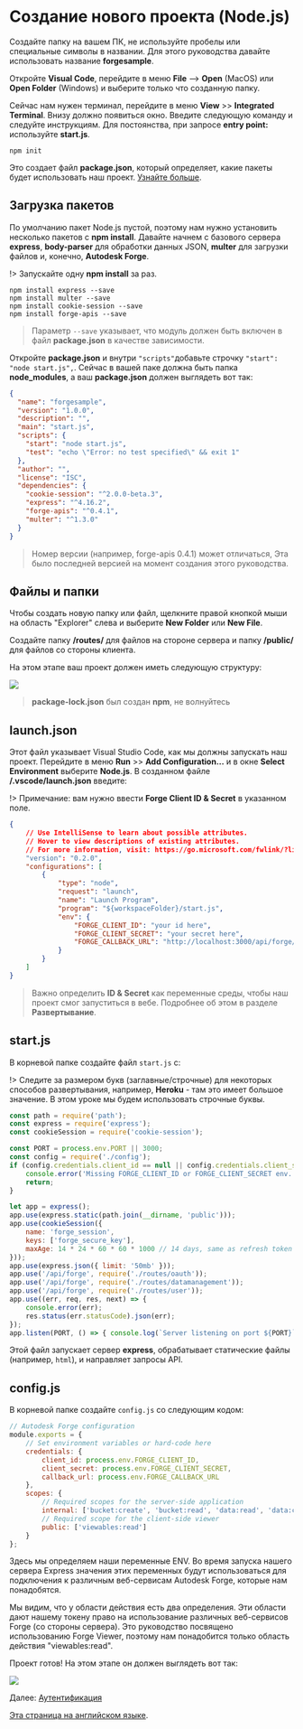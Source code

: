 # Создание нового проекта (Node.js)

Создайте папку на вашем ПК, не используйте пробелы или специальные символы в названии. Для этого руководства давайте использовать название **forgesample**.

Откройте **Visual Code**, перейдите в меню **File** --> **Open** (MacOS) или **Open Folder** (Windows) и выберите только что созданную папку.

Сейчас нам нужен терминал, перейдите в меню **View** >> **Integrated Terminal**. Внизу должно появиться окно. Введите следующую команду и следуйте инструкциям. Для постоянства, при запросе **entry point:** используйте **start.js**.

```
npm init
```

Это создает файл **package.json**, который определяет, какие пакеты будет использовать наш проект. [Узнайте больше](https://docs.npmjs.com/files/package.json).

## Загрузка пакетов

По умолчанию пакет Node.js пустой, поэтому нам нужно установить несколько пакетов с **npm install**. Давайте начнем с базового сервера **express**, **body-parser** для обработки данных JSON, **multer** для загрузки файлов и, конечно, **Autodesk Forge**.

!> Запускайте одну **npm install** за раз.

```
npm install express --save
npm install multer --save
npm install cookie-session --save
npm install forge-apis --save
```

> Параметр `--save` указывает, что модуль должен быть включен в файл **package.json** в качестве зависимости.

Откройте **package.json** и внутри `"scripts"`добавьте строчку `"start": "node start.js",`. Сейчас в вашей паке должна быть папка **node_modules**, а ваш **package.json** должен выглядеть вот так:

```json
{
  "name": "forgesample",
  "version": "1.0.0",
  "description": "",
  "main": "start.js",
  "scripts": {
    "start": "node start.js",
    "test": "echo \"Error: no test specified\" && exit 1"
  },
  "author": "",
  "license": "ISC",
  "dependencies": {
    "cookie-session": "^2.0.0-beta.3",
    "express": "^4.16.2",
    "forge-apis": "^0.4.1",
    "multer": "^1.3.0"
  }
}

```

> Номер версии (например, forge-apis 0.4.1) может отличаться, Эта было последней версией на момент создания этого руководства. 

## Файлы и папки

Чтобы создать новую папку или файл, щелкните правой кнопкой мыши на область "Explorer" слева и выберите **New Folder** или **New File**.

Создайте папку **/routes/** для файлов на стороне сервера и папку **/public/** для файлов со стороны клиента.

На этом этапе ваш проект должен иметь следующую структуру: 

![](_media/nodejs/vs_code_explorer.png) 

> **package-lock.json** был создан **npm**, не волнуйтесь

## launch.json

Этот файл указывает Visual Studio Code, как мы должны запускать наш проект. Перейдите в меню **Run** >> **Add Configuration...** и в окне **Select Environment** выберите **Node.js**. В созданном файле **/.vscode/launch.json** введите:

!> Примечание: вам нужно ввести **Forge Client ID & Secret** в указанном поле.

```json
{
    // Use IntelliSense to learn about possible attributes.
    // Hover to view descriptions of existing attributes.
    // For more information, visit: https://go.microsoft.com/fwlink/?linkid=830387
    "version": "0.2.0",
    "configurations": [
        {
            "type": "node",
            "request": "launch",
            "name": "Launch Program",
            "program": "${workspaceFolder}/start.js",
            "env": {
                "FORGE_CLIENT_ID": "your id here",
                "FORGE_CLIENT_SECRET": "your secret here",
                "FORGE_CALLBACK_URL": "http://localhost:3000/api/forge/callback/oauth"
            }
        }
    ]
}
```

> Важно определить **ID & Secret** как переменные среды, чтобы наш проект смог запуститься в вебе. Подробнее об этом в разделе **Развертывание**. 

## start.js

В корневой папке создайте файл `start.js` с:

!> Следите за размером букв (заглавные/строчные) для некоторых способов развертывания, например, **Heroku** - там это имеет большое значение. В этом уроке мы будем использовать строчные буквы.

```javascript
const path = require('path');
const express = require('express');
const cookieSession = require('cookie-session');

const PORT = process.env.PORT || 3000;
const config = require('./config');
if (config.credentials.client_id == null || config.credentials.client_secret == null) {
    console.error('Missing FORGE_CLIENT_ID or FORGE_CLIENT_SECRET env. variables.');
    return;
}

let app = express();
app.use(express.static(path.join(__dirname, 'public')));
app.use(cookieSession({
    name: 'forge_session',
    keys: ['forge_secure_key'],
    maxAge: 14 * 24 * 60 * 60 * 1000 // 14 days, same as refresh token
}));
app.use(express.json({ limit: '50mb' }));
app.use('/api/forge', require('./routes/oauth'));
app.use('/api/forge', require('./routes/datamanagement'));
app.use('/api/forge', require('./routes/user'));
app.use((err, req, res, next) => {
    console.error(err);
    res.status(err.statusCode).json(err);
});
app.listen(PORT, () => { console.log(`Server listening on port ${PORT}`); });
```

Этой файл запускает сервер **express**, обрабатывает статические файлы (например, `html`), и направляет запросы API.

## config.js

В корневой папке создайте `config.js` со следующим кодом:

```javascript
// Autodesk Forge configuration
module.exports = {
    // Set environment variables or hard-code here
    credentials: {
        client_id: process.env.FORGE_CLIENT_ID,
        client_secret: process.env.FORGE_CLIENT_SECRET,
        callback_url: process.env.FORGE_CALLBACK_URL
    },
    scopes: {
        // Required scopes for the server-side application
        internal: ['bucket:create', 'bucket:read', 'data:read', 'data:create', 'data:write'],
        // Required scope for the client-side viewer
        public: ['viewables:read']
    }
};
```

Здесь мы определяем наши переменные ENV. Во время запуска нашего сервера Express значения этих переменных будут использоваться для подключения к различным веб-сервисам Autodesk Forge, которые нам понадобятся.

Мы видим, что у области действия есть два определения. Эти области дают нашему токену право на использование различных веб-сервисов Forge (со стороны сервера). Это руководство посвящено использованию Forge Viewer, поэтому нам понадобится только область действия "viewables:read".

Проект готов! На этом этапе он должен выглядеть вот так:

![](_media/nodejs/vs_code_project.png) 

Далее: [Аутентификация](oauth/3legged/)

[Эта страница на английском языке](https://learnforge.autodesk.io/#/environment/setup/nodejs_3legged).
